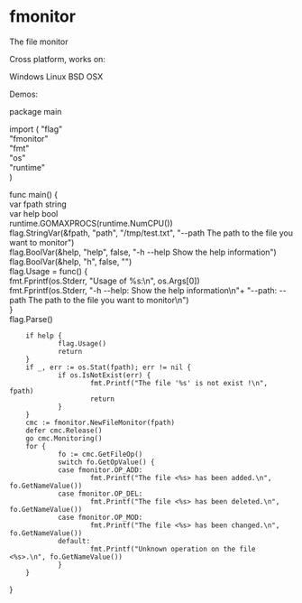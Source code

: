 fmonitor
========

The file monitor

Cross platform, works on:

Windows
Linux
BSD
OSX

Demos:

package main  

import (
        "flag"  
        "fmonitor"  
        "fmt"  
        "os"  
        "runtime"  
)  

func main() {  
        var fpath string  
        var help bool    
        runtime.GOMAXPROCS(runtime.NumCPU())  
        flag.StringVar(&fpath, "path", "/tmp/test.txt", "--path The path to the file you want to monitor")  
        flag.BoolVar(&help, "help", false, "-h  --help Show the help information")  
        flag.BoolVar(&help, "h", false, "")  
        flag.Usage = func() {  
                fmt.Fprintf(os.Stderr, "Usage of %s:\n", os.Args[0])  
                fmt.Fprintf(os.Stderr, "-h  --help: Show the help information\n"+
                        "--path: --path The path to the file you want to monitor\n")  
        }  
        flag.Parse()  

        if help {  
                flag.Usage()  
                return  
        }  
        if _, err := os.Stat(fpath); err != nil {   
                if os.IsNotExist(err) {  
                        fmt.Printf("The file '%s' is not exist !\n", fpath)  
                        return  
                }  
        }  
        cmc := fmonitor.NewFileMonitor(fpath)  
        defer cmc.Release()  
        go cmc.Monitoring()  
        for {  
                fo := cmc.GetFileOp()  
                switch fo.GetOpValue() {  
                case fmonitor.OP_ADD:  
                        fmt.Printf("The file <%s> has been added.\n", fo.GetNameValue())  
                case fmonitor.OP_DEL:  
                        fmt.Printf("The file <%s> has been deleted.\n", fo.GetNameValue())  
                case fmonitor.OP_MOD:  
                        fmt.Printf("The file <%s> has been changed.\n", fo.GetNameValue())  
                default:  
                        fmt.Printf("Unknown operation on the file <%s>.\n", fo.GetNameValue())  
                }  
        }  
        

}  

